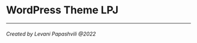 # WordPress Theme LPJ
<!-- 
##### Requirements -->

<!-- - Node.js
- NPM (Node Package Manager)
- Docker -->
<!-- 
##### Features -->

<!-- ![Docker Build](https://img.shields.io/badge/Docker-00b6f0.svg)
![Wordpress](https://img.shields.io/badge/-WordPress-informational.svg)
![Bootstrap 5](https://img.shields.io/badge/5-Bootstrap-blueviolet)
![CSS SACC](https://img.shields.io/badge/CSS-SASS-ff69b4)
![Laracel](https://img.shields.io/badge/Build-Laracel-red)
![E-Commerce WooCommerce](https://img.shields.io/badge/E--Commerce-WooCommerce-blueviolet)

This is a WordPress theme from scratch, and incorporate WooCommerce into it. You can customise it with CSS how you want.

- Using Webpack (from Laravel) for CSS and JS (With SASS)
- Creating a new WordPress theme from scratch
- Using Menus, Widgets and Post Thumbnails
- Different WordPress page templates
- Installing and Configuring WooCommerce and then making it work in the theme we developed.

I am using Webpack to combine my SASS and JS, but you do not have to use it if you do not want to. You can simply enqueue your CSS and JS directly in `functions.php`. -->

<!-- ##### TECH

- Webpack (from Laravel)
- CSS
- SASS
- HTML
- jQuery
- Bootstrap 5
- Javascript
- WordPress
- Docker
- NPM
- Node.js -->

<hr>

###### Created by Levani Papashvili @2022

<!-- ### To access phpmyadmin, go to http://localhost:8080/ Username: root Password: somewordpress -->
<!-- ### To access wordpress, go to http://localhost Username: admin Password: admin -->
